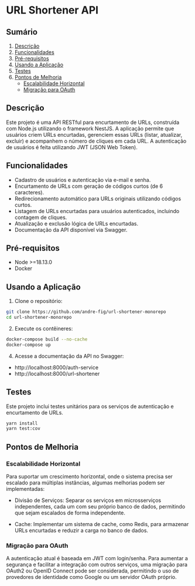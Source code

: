# URL Shortener API

## Sumário

1. [Descrição](#descrição)
2. [Funcionalidades](#funcionalidades)
3. [Pré-requisitos](#pré-requisitos)
4. [Usando a Aplicação](#usando-a-aplicação)
5. [Testes](#testes)
6. [Pontos de Melhoria](#pontos-de-melhoria)
   - [Escalabilidade Horizontal](#escalabilidade-horizontal)
   - [Migração para OAuth](#migração-para-oauth)

## Descrição

Este projeto é uma API RESTful para encurtamento de URLs, construída com Node.js utilizando o framework NestJS. A aplicação permite que usuários criem URLs encurtadas, gerenciem essas URLs (listar, atualizar, excluir) e acompanhem o número de cliques em cada URL. A autenticação de usuários é feita utilizando JWT (JSON Web Token).

## Funcionalidades

- Cadastro de usuários e autenticação via e-mail e senha.
- Encurtamento de URLs com geração de códigos curtos (de 6 caracteres).
- Redirecionamento automático para URLs originais utilizando códigos curtos.
- Listagem de URLs encurtadas para usuários autenticados, incluindo contagem de cliques.
- Atualização e exclusão lógica de URLs encurtadas.
- Documentação da API disponível via Swagger.

## Pré-requisitos

- Node >=18.13.0
- Docker

## Usando a Aplicação

1. Clone o repositório:

```bash
git clone https://github.com/andre-fig/url-shortener-monorepo
cd url-shortener-monorepo
```

2. Execute os contêineres:

```bash
docker-compose build --no-cache
docker-compose up
```

4. Acesse a documentação da API no Swagger:

- http://localhost:8000/auth-service
- http://localhost:8000/url-shortener

## Testes

Este projeto inclui testes unitários para os serviços de autenticação e encurtamento de URLs.

```bash
yarn install
yarn test:cov
```

## Pontos de Melhoria

### Escalabilidade Horizontal

Para suportar um crescimento horizontal, onde o sistema precisa ser escalado para múltiplas instâncias, algumas melhorias podem ser implementadas:

- Divisão de Serviços: Separar os serviços em microsserviços independentes, cada um com seu próprio banco de dados, permitindo que sejam escalados de forma independente.

- Cache: Implementar um sistema de cache, como Redis, para armazenar URLs encurtadas e reduzir a carga no banco de dados.

### Migração para OAuth

A autenticação atual é baseada em JWT com login/senha. Para aumentar a segurança e facilitar a integração com outros serviços, uma migração para OAuth2 ou OpenID Connect pode ser considerada, permitindo o uso de provedores de identidade como Google ou um servidor OAuth próprio.
